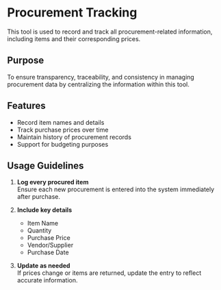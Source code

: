 # Procurement Tracking

This tool is used to record and track all procurement-related information, including items and their corresponding prices.

## Purpose

To ensure transparency, traceability, and consistency in managing procurement data by centralizing the information within this tool.

## Features

- Record item names and details
- Track purchase prices over time
- Maintain history of procurement records
- Support for budgeting purposes

## Usage Guidelines

1. **Log every procured item**  
   Ensure each new procurement is entered into the system immediately after purchase.

2. **Include key details**  
   - Item Name  
   - Quantity  
   - Purchase Price  
   - Vendor/Supplier  
   - Purchase Date

3. **Update as needed**  
   If prices change or items are returned, update the entry to reflect accurate information.
